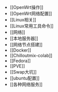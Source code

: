 - [[OpenWrt操作]]
- [[OpenWrt网络配置]]
- [[Linux相关]]
- [[Linux常用工具命令]]
- [[网络]]
- [[本地服务器]]
- [[网络节点搭建]]
- [[Docker]]
- [[Chilloutmix-colab]]
- [[Fedora]]
- [[PVE]]
- [[Swap大坑]]
- [[ubuntu配置]]
- [[各种网络服务]]
